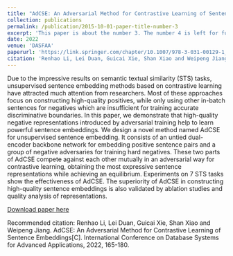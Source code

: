 ```yaml
---
title: "AdCSE: An Adversarial Method for Contrastive Learning of Sentence Embeddings"
collection: publications
permalink: /publication/2015-10-01-paper-title-number-3
excerpt: 'This paper is about the number 3. The number 4 is left for future work.'
date: 2022
venue: 'DASFAA'
paperurl: 'https://link.springer.com/chapter/10.1007/978-3-031-00129-1_11'
citation: 'Renhao Li, Lei Duan, Guicai Xie, Shan Xiao and Weipeng Jiang. AdCSE: An Adversarial Method for Contrastive Learning of Sentence Embeddings[C]. International Conference on Database Systems for Advanced Applications, 2022, 165-180.'
---
```

Due to the impressive results on semantic textual similarity (STS) tasks, unsupervised sentence embedding methods based on contrastive learning have attracted much attention from researchers. Most of these approaches focus on constructing high-quality positives, while only using other in-batch sentences for negatives which are insufficient for training accurate discriminative boundaries. In this paper, we demonstrate that high-quality negative representations introduced by adversarial training help to learn powerful sentence embeddings. We design a novel method named AdCSE for unsupervised sentence embedding. It consists of an untied dual-encoder backbone network for embedding positive sentence pairs and a group of negative adversaries for training hard negatives. These two parts of AdCSE compete against each other mutually in an adversarial way for contrastive learning, obtaining the most expressive sentence representations while achieving an equilibrium. Experiments on 7 STS tasks show the effectiveness of AdCSE. The superiority of AdCSE in constructing high-quality sentence embeddings is also validated by ablation studies and quality analysis of representations.

[Download paper here](http://academicpages.github.io/files/202204_AdCSE.pdf)

Recommended citation: Renhao Li, Lei Duan, Guicai Xie, Shan Xiao and Weipeng Jiang. AdCSE: An Adversarial Method for Contrastive Learning of Sentence Embeddings[C]. International Conference on Database Systems for Advanced Applications, 2022, 165-180.
